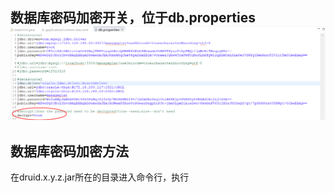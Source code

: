 ## 数据库密码加密开关，位于db.properties![](/assets/dbpwd_encrypt.png)

## 数据库密码加密方法

在druid.x.y.z.jar所在的目录进入命令行，执行



